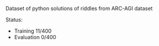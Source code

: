 Dataset of python solutions of riddles from ARC-AGI dataset

Status:
- Training 11/400
- Evaluation 0/400
